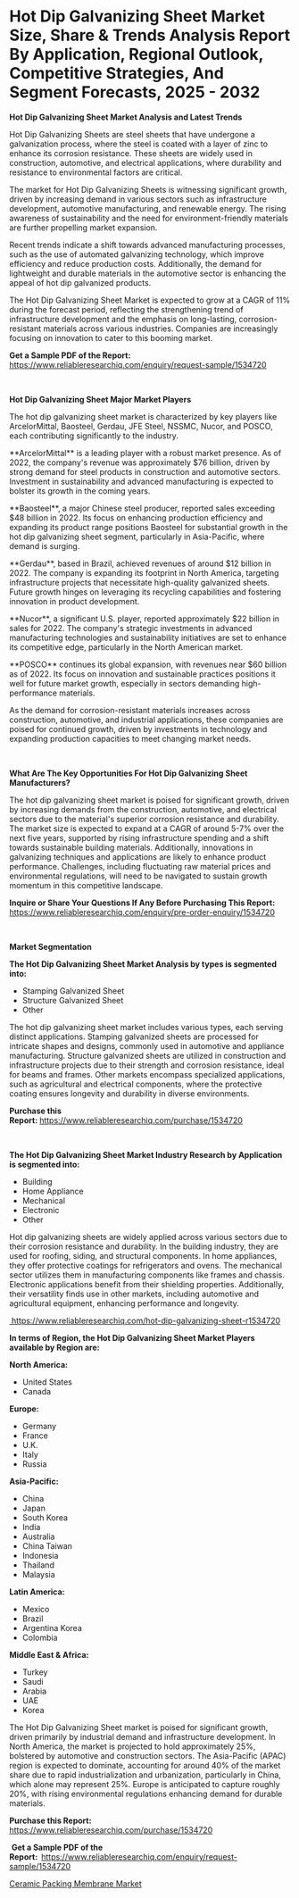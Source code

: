 <p><h1>Hot Dip Galvanizing Sheet Market Size, Share & Trends Analysis Report By Application, Regional Outlook, Competitive Strategies, And Segment Forecasts, 2025 - 2032</h1></p><p><strong>Hot Dip Galvanizing Sheet Market Analysis and Latest Trends</strong></p>
<p><p>Hot Dip Galvanizing Sheets are steel sheets that have undergone a galvanization process, where the steel is coated with a layer of zinc to enhance its corrosion resistance. These sheets are widely used in construction, automotive, and electrical applications, where durability and resistance to environmental factors are critical. </p><p>The market for Hot Dip Galvanizing Sheets is witnessing significant growth, driven by increasing demand in various sectors such as infrastructure development, automotive manufacturing, and renewable energy. The rising awareness of sustainability and the need for environment-friendly materials are further propelling market expansion. </p><p>Recent trends indicate a shift towards advanced manufacturing processes, such as the use of automated galvanizing technology, which improve efficiency and reduce production costs. Additionally, the demand for lightweight and durable materials in the automotive sector is enhancing the appeal of hot dip galvanized products. </p><p>The Hot Dip Galvanizing Sheet Market is expected to grow at a CAGR of 11% during the forecast period, reflecting the strengthening trend of infrastructure development and the emphasis on long-lasting, corrosion-resistant materials across various industries. Companies are increasingly focusing on innovation to cater to this booming market.</p></p>
<p><strong>Get a Sample PDF of the Report:&nbsp;</strong> <a href="https://www.reliableresearchiq.com/enquiry/request-sample/1534720?utm_campaign=2144&utm_medium=2&utm_source=Github&utm_content=ia&utm_term=02022025&utm_id=hot-dip-galvanizing-sheet">https://www.reliableresearchiq.com/enquiry/request-sample/1534720</a></p>
<p>&nbsp;</p>
<p><strong>Hot Dip Galvanizing Sheet Major Market Players</strong></p>
<p><p>The hot dip galvanizing sheet market is characterized by key players like ArcelorMittal, Baosteel, Gerdau, JFE Steel, NSSMC, Nucor, and POSCO, each contributing significantly to the industry.</p><p>**ArcelorMittal** is a leading player with a robust market presence. As of 2022, the company's revenue was approximately $76 billion, driven by strong demand for steel products in construction and automotive sectors. Investment in sustainability and advanced manufacturing is expected to bolster its growth in the coming years.</p><p>**Baosteel**, a major Chinese steel producer, reported sales exceeding $48 billion in 2022. Its focus on enhancing production efficiency and expanding its product range positions Baosteel for substantial growth in the hot dip galvanizing sheet segment, particularly in Asia-Pacific, where demand is surging.</p><p>**Gerdau**, based in Brazil, achieved revenues of around $12 billion in 2022. The company is expanding its footprint in North America, targeting infrastructure projects that necessitate high-quality galvanized sheets. Future growth hinges on leveraging its recycling capabilities and fostering innovation in product development.</p><p>**Nucor**, a significant U.S. player, reported approximately $22 billion in sales for 2022. The company's strategic investments in advanced manufacturing technologies and sustainability initiatives are set to enhance its competitive edge, particularly in the North American market.</p><p>**POSCO** continues its global expansion, with revenues near $60 billion as of 2022. Its focus on innovation and sustainable practices positions it well for future market growth, especially in sectors demanding high-performance materials.</p><p>As the demand for corrosion-resistant materials increases across construction, automotive, and industrial applications, these companies are poised for continued growth, driven by investments in technology and expanding production capacities to meet changing market needs.</p></p>
<p>&nbsp;</p>
<p><strong>What Are The Key Opportunities For Hot Dip Galvanizing Sheet Manufacturers?</strong></p>
<p><p>The hot dip galvanizing sheet market is poised for significant growth, driven by increasing demands from the construction, automotive, and electrical sectors due to the material's superior corrosion resistance and durability. The market size is expected to expand at a CAGR of around 5-7% over the next five years, supported by rising infrastructure spending and a shift towards sustainable building materials. Additionally, innovations in galvanizing techniques and applications are likely to enhance product performance. Challenges, including fluctuating raw material prices and environmental regulations, will need to be navigated to sustain growth momentum in this competitive landscape.</p></p>
<p><strong>Inquire or Share Your Questions If Any Before Purchasing This Report:</strong> <a href="https://www.reliableresearchiq.com/enquiry/pre-order-enquiry/1534720?utm_campaign=2144&utm_medium=2&utm_source=Github&utm_content=ia&utm_term=02022025&utm_id=hot-dip-galvanizing-sheet">https://www.reliableresearchiq.com/enquiry/pre-order-enquiry/1534720</a></p>
<p>&nbsp;</p>
<p><strong>Market Segmentation</strong></p>
<p><strong>The Hot Dip Galvanizing Sheet Market Analysis by types is segmented into:</strong></p>
<p><ul><li>Stamping Galvanized Sheet</li><li>Structure Galvanized Sheet</li><li>Other</li></ul></p>
<p><p>The hot dip galvanizing sheet market includes various types, each serving distinct applications. Stamping galvanized sheets are processed for intricate shapes and designs, commonly used in automotive and appliance manufacturing. Structure galvanized sheets are utilized in construction and infrastructure projects due to their strength and corrosion resistance, ideal for beams and frames. Other markets encompass specialized applications, such as agricultural and electrical components, where the protective coating ensures longevity and durability in diverse environments.</p></p>
<p><strong>Purchase this Report:&nbsp;</strong><a href="https://www.reliableresearchiq.com/purchase/1534720?utm_campaign=2144&utm_medium=2&utm_source=Github&utm_content=ia&utm_term=02022025&utm_id=hot-dip-galvanizing-sheet">https://www.reliableresearchiq.com/purchase/1534720</a></p>
<p>&nbsp;</p>
<p><strong>The Hot Dip Galvanizing Sheet Market Industry Research by Application is segmented into:</strong></p>
<p><ul><li>Building</li><li>Home Appliance</li><li>Mechanical</li><li>Electronic</li><li>Other</li></ul></p>
<p><p>Hot dip galvanizing sheets are widely applied across various sectors due to their corrosion resistance and durability. In the building industry, they are used for roofing, siding, and structural components. In home appliances, they offer protective coatings for refrigerators and ovens. The mechanical sector utilizes them in manufacturing components like frames and chassis. Electronic applications benefit from their shielding properties. Additionally, their versatility finds use in other markets, including automotive and agricultural equipment, enhancing performance and longevity.</p></p>
<p><a href="https://www.reliableresearchiq.com/hot-dip-galvanizing-sheet-r1534720?utm_campaign=2144&utm_medium=2&utm_source=Github&utm_content=ia&utm_term=02022025&utm_id=hot-dip-galvanizing-sheet">&nbsp;https://www.reliableresearchiq.com/hot-dip-galvanizing-sheet-r1534720</a></p>
<p><strong>In terms of Region, the Hot Dip Galvanizing Sheet Market Players available by Region are:</strong></p>
<p>
    <p> <strong> North America: </strong>
        <ul>
            <li>United States</li>
            <li>Canada</li>
        </ul>
        </p> 
    <p> <strong> Europe: </strong>
        <ul>
            <li>Germany</li>
            <li>France</li>
            <li>U.K.</li>
            <li>Italy</li>
            <li>Russia</li>
        </ul>
        </p> 
    <p> <strong> Asia-Pacific: </strong>
        <ul>
            <li>China</li>
            <li>Japan</li>
            <li>South Korea</li>
            <li>India</li>
            <li>Australia</li>
            <li>China Taiwan</li>
            <li>Indonesia</li>
            <li>Thailand</li>
            <li>Malaysia</li>
        </ul>
        </p> 
    <p> <strong> Latin America: </strong>
        <ul>
            <li>Mexico</li>
            <li>Brazil</li>
            <li>Argentina Korea</li>
            <li>Colombia</li>
        </ul>
        </p> 
    <p> <strong> Middle East & Africa: </strong>
        <ul>
            <li>Turkey</li>
            <li>Saudi</li>
            <li>Arabia</li>
            <li>UAE</li>
            <li>Korea</li>
        </ul>
    </p>
    </p>
<p><p>The Hot Dip Galvanizing Sheet market is poised for significant growth, driven primarily by industrial demand and infrastructure development. In North America, the market is projected to hold approximately 25%, bolstered by automotive and construction sectors. The Asia-Pacific (APAC) region is expected to dominate, accounting for around 40% of the market share due to rapid industrialization and urbanization, particularly in China, which alone may represent 25%. Europe is anticipated to capture roughly 20%, with rising environmental regulations enhancing demand for durable materials.</p></p>
<p><strong>Purchase this Report: </strong><a href="https://www.reliableresearchiq.com/purchase/1534720?utm_campaign=2144&utm_medium=2&utm_source=Github&utm_content=ia&utm_term=02022025&utm_id=hot-dip-galvanizing-sheet">https://www.reliableresearchiq.com/purchase/1534720</a></p>
<p>&nbsp;<strong>Get a Sample PDF of the Report:&nbsp;&nbsp;</strong><a href="https://www.reliableresearchiq.com/enquiry/request-sample/1534720?utm_campaign=2144&utm_medium=2&utm_source=Github&utm_content=ia&utm_term=02022025&utm_id=hot-dip-galvanizing-sheet">https://www.reliableresearchiq.com/enquiry/request-sample/1534720</a></p>
<p><strong></strong></p>
<p><p><a href="https://github.com/AshrafKhan865/Market-Research-Report-List-1/blob/main/ceramic-packing-membrane-market.md?utm_campaign=2144&utm_medium=2&utm_source=Github&utm_content=ia&utm_term=02022025&utm_id=hot-dip-galvanizing-sheet">Ceramic Packing Membrane Market</a></p></p>